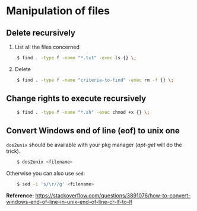 # Manipulation of files

## Delete recursively 

1. List all the files concerned

```sh
    $ find . -type f -name "*.txt" -exec ls {} \;
```

2. Delete

```sh
    $ find . -type f -name "criteria-to-find" -exec rm -f {} \;
```


## Change rights to execute recursively

```sh
    $ find . -type f -name "*.sh" -exec chmod +x {} \;
```

## Convert Windows end of line (eof) to unix one

`dos2unix` should be available with your pkg manager (*apt-get* will do the trick).

```sh
    $ dos2unix <filename>
```

Otherwise you can also use `sed`:

```sh
    $ sed -i 's/\r//g' <filename>
```

**Reference:** https://stackoverflow.com/questions/3891076/how-to-convert-windows-end-of-line-in-unix-end-of-line-cr-lf-to-lf